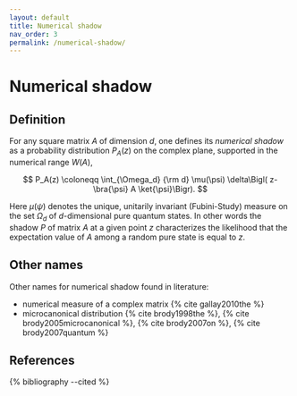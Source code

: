 ```yaml
---
layout: default
title: Numerical shadow
nav_order: 3
permalink: /numerical-shadow/
---
```

# Numerical shadow

## Definition

For any square matrix $A$ of dimension $d$, one defines its *numerical
shadow* as a probability distribution $P_A(z)$ on the complex plane,
supported in the numerical range $W(A)$,

$$
P_A(z) \coloneqq
\int_{\Omega_d} {\rm d} \mu(\psi) \delta\Bigl( z-  \bra{\psi} A \ket{\psi}\Bigr).
$$

Here $\mu(\psi)$ denotes the unique, unitarily invariant (Fubini-Study)
measure on the set $\Omega_d$ of $d$-dimensional pure quantum states. In
other words the shadow $P$ of matrix $A$ at a given point $z$
characterizes the likelihood that the expectation value of $A$ among a
random pure state is equal to $z$.

## Other names

Other names for numerical shadow found in literature:

  - numerical measure of a complex matrix {% cite gallay2010the %}
  - microcanonical distribution {% cite brody1998the %},
    {% cite brody2005microcanonical %}, {% cite brody2007on %},
    {% cite brody2007quantum %}

## References
{% bibliography --cited %}
